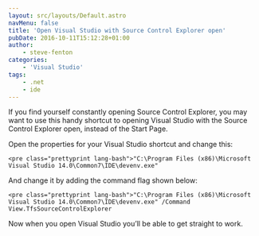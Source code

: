 ```yaml
---
layout: src/layouts/Default.astro
navMenu: false
title: 'Open Visual Studio with Source Control Explorer open'
pubDate: 2016-10-11T15:12:28+01:00
author:
    - steve-fenton
categories:
    - 'Visual Studio'
tags:
    - .net
    - ide
---
```


If you find yourself constantly opening Source Control Explorer, you may want to use this handy shortcut to opening Visual Studio with the Source Control Explorer open, instead of the Start Page.

Open the properties for your Visual Studio shortcut and change this:

```
<pre class="prettyprint lang-bash">"C:\Program Files (x86)\Microsoft Visual Studio 14.0\Common7\IDE\devenv.exe"
```
And change it by adding the command flag shown below:

```
<pre class="prettyprint lang-bash">"C:\Program Files (x86)\Microsoft Visual Studio 14.0\Common7\IDE\devenv.exe" /Command View.TfsSourceControlExplorer
```
Now when you open Visual Studio you’ll be able to get straight to work.